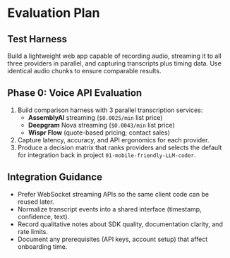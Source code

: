 # Evaluation Plan

## Test Harness
Build a lightweight web app capable of recording audio, streaming it to all three providers in parallel, and capturing transcripts plus timing data. Use identical audio chunks to ensure comparable results.

## Phase 0: Voice API Evaluation
1. Build comparison harness with 3 parallel transcription services:
   - **AssemblyAI** streaming (`$0.0025/min` list price)
   - **Deepgram** Nova streaming (`$0.0043/min` list price)
   - **Wispr Flow** (quote-based pricing; contact sales)
2. Capture latency, accuracy, and API ergonomics for each provider.
3. Produce a decision matrix that ranks providers and selects the default for integration back in project `01-mobile-friendly-LLM-coder`.

## Integration Guidance
- Prefer WebSocket streaming APIs so the same client code can be reused later.
- Normalize transcript events into a shared interface (timestamp, confidence, text).
- Record qualitative notes about SDK quality, documentation clarity, and rate limits.
- Document any prerequisites (API keys, account setup) that affect onboarding time.
